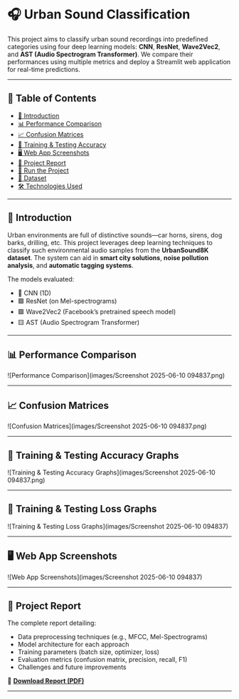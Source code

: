 # 🎧 Urban Sound Classification

This project aims to classify urban sound recordings into predefined categories using four deep learning models: **CNN**, **ResNet**, **Wave2Vec2**, and **AST (Audio Spectrogram Transformer)**. We compare their performances using multiple metrics and deploy a Streamlit web application for real-time predictions.

---

## 📌 Table of Contents

- [🎯 Introduction](#-introduction)
- [📊 Performance Comparison](#-performance-comparison)
- [📈 Confusion Matrices](#-confusion-matrices)
- [🧪 Training & Testing Accuracy](#-training--testing-accuracy)
- [🖥️ Web App Screenshots](#-web-app-screenshots)
- [📄 Project Report](#-project-report)
- [🚀 Run the Project](#-run-the-project)
- [📁 Dataset](#-dataset)
- [🛠️ Technologies Used](#-technologies-used)

---

## 🎯 Introduction

Urban environments are full of distinctive sounds—car horns, sirens, dog barks, drilling, etc. This project leverages deep learning techniques to classify such environmental audio samples from the **UrbanSound8K dataset**. The system can aid in **smart city solutions**, **noise pollution analysis**, and **automatic tagging systems**.

The models evaluated:
- 🔷 CNN (1D)
- 🟩 ResNet (on Mel-spectrograms)
- 🟪 Wave2Vec2 (Facebook’s pretrained speech model)
- 🟨 AST (Audio Spectrogram Transformer)

---

## 📊 Performance Comparison
![Performance Comparison](images/Screenshot 2025-06-10 094837.png)


---

## 📈 Confusion Matrices
![Confusion Matrices](images/Screenshot 2025-06-10 094837.png)


---

## 🧪 Training & Testing Accuracy Graphs
![Training & Testing Accuracy Graphs](images/Screenshot 2025-06-10 094837.png)

---

## 🧪 Training & Testing Loss Graphs
![Training & Testing Loss Graphs](images/Screenshot 2025-06-10 094837)

---

## 🖥️ Web App Screenshots
![Web App Screenshots](images/Screenshot 2025-06-10 094837)


---

## 📄 Project Report

The complete report detailing:
- Data preprocessing techniques (e.g., MFCC, Mel-Spectrograms)
- Model architecture for each approach
- Training parameters (batch size, optimizer, loss)
- Evaluation metrics (confusion matrix, precision, recall, F1)
- Challenges and future improvements

📄 **[Download Report (PDF)](report/Urban_Sound_Report.pdf)**

---


